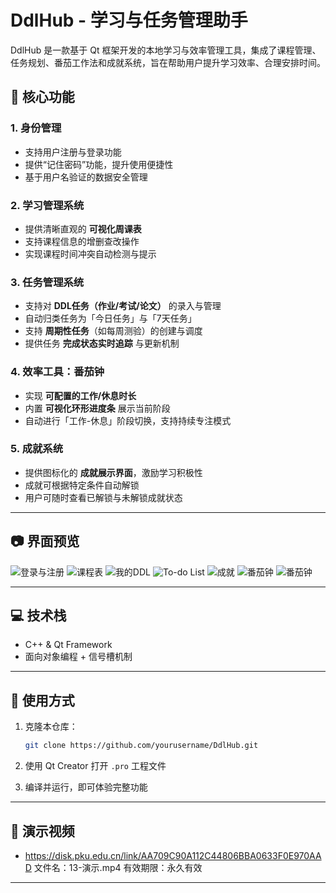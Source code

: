 # DdlHub - 学习与任务管理助手

DdlHub 是一款基于 Qt 框架开发的本地学习与效率管理工具，集成了课程管理、任务规划、番茄工作法和成就系统，旨在帮助用户提升学习效率、合理安排时间。

## 🧩 核心功能

### 1. 身份管理

* 支持用户注册与登录功能
* 提供“记住密码”功能，提升使用便捷性
* 基于用户名验证的数据安全管理

### 2. 学习管理系统

* 提供清晰直观的 **可视化周课表**
* 支持课程信息的增删查改操作
* 实现课程时间冲突自动检测与提示

### 3. 任务管理系统

* 支持对 **DDL任务（作业/考试/论文）** 的录入与管理
* 自动归类任务为「今日任务」与「7天任务」
* 支持 **周期性任务**（如每周测验）的创建与调度
* 提供任务 **完成状态实时追踪** 与更新机制

### 4. 效率工具：番茄钟

* 实现 **可配置的工作/休息时长**
* 内置 **可视化环形进度条** 展示当前阶段
* 自动进行「工作-休息」阶段切换，支持持续专注模式

### 5. 成就系统

* 提供图标化的 **成就展示界面**，激励学习积极性
* 成就可根据特定条件自动解锁
* 用户可随时查看已解锁与未解锁成就状态

---

## 📷 界面预览

![登录与注册](./images/Login.png)
![课程表](./images/curriculum.png)
![我的DDL](./images/myddl.png)
![To-do List](./images/todolist.png)
![成就](./images/achievement.png)
![番茄钟](./images/tomatoclock1.png)
![番茄钟](./images/tomatoclock2.png)

---

## 💻 技术栈

* C++ & Qt Framework
* 面向对象编程 + 信号槽机制

---


## 🚀 使用方式

1. 克隆本仓库：

   ```bash
   git clone https://github.com/yourusername/DdlHub.git
   ```
2. 使用 Qt Creator 打开 `.pro` 工程文件
3. 编译并运行，即可体验完整功能

---

## 🙌 演示视频

* https://disk.pku.edu.cn/link/AA709C90A112C44806BBA0633F0E970AAD
文件名：13-演示.mp4
有效期限：永久有效

---
